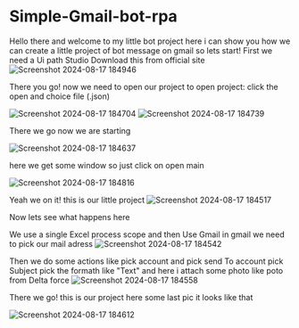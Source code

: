 # Simple-Gmail-bot-rpa
Hello there and welcome to my little bot project here i can show you how we can create a little project of bot message on gmail so lets start!
First we need a Ui path Studio Download this from official site
![Screenshot 2024-08-17 184946](https://github.com/user-attachments/assets/a98b29e2-c902-45fd-b60b-117ed0cce217)

There you go! now we need to open our project to open project: click the open and choice file (.json)

![Screenshot 2024-08-17 184704](https://github.com/user-attachments/assets/da25b8d7-0bf1-4f55-8a7d-a67d10c2600e)
![Screenshot 2024-08-17 184739](https://github.com/user-attachments/assets/78e7ffe4-d9b7-4427-b6fe-44bd98556629)

There we go now we are starting 

![Screenshot 2024-08-17 184637](https://github.com/user-attachments/assets/e11d26ea-487f-496a-97b9-aeb1e8c36428)

here we get some window so just click on open main 

![Screenshot 2024-08-17 184816](https://github.com/user-attachments/assets/6a79fc3e-4f26-401a-95a5-54eb700832b6)

Yeah we on it!
this is our little project 
![Screenshot 2024-08-17 184517](https://github.com/user-attachments/assets/f7106740-ba9e-4968-9344-c2702d2e708d)

Now lets see what happens here

We use a single Excel process scope and then Use Gmail in gmail we need to pick our mail adress
![Screenshot 2024-08-17 184542](https://github.com/user-attachments/assets/84a47280-d1ad-4fdc-a522-05e85ee45c9b)

Then we do some actions like pick account and pick send To account 
pick Subject pick the formath like "Text" and here i attach some photo like poto from Delta force
![Screenshot 2024-08-17 184558](https://github.com/user-attachments/assets/12594343-3f5e-40ec-ba95-487170511ef5)

There we go! this is our project here some last pic it looks like that

![Screenshot 2024-08-17 184612](https://github.com/user-attachments/assets/af158b8d-efb3-44ec-8bc2-1dccc23569ab)
